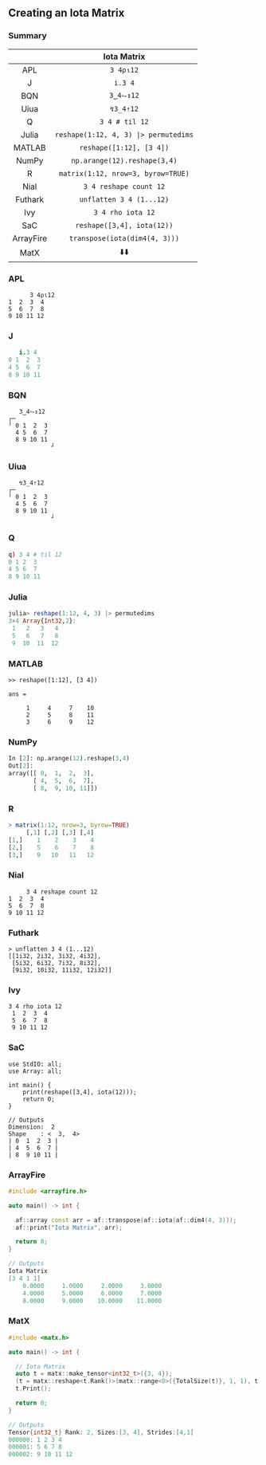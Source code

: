 ## Creating an Iota Matrix

### Summary

|           |              Iota Matrix              |
| :-------: | :-----------------------------------: |
|    APL    |               `3 4⍴⍳12`               |
|     J     |                `i.3 4`                |
|    BQN    |               `3‿4⥊↕12`               |
|   Uiua    |               `↯3_4⇡12`               |
|     Q     |            `3 4 # til 12`             |
|   Julia   | `reshape(1:12, 4, 3) \|> permutedims` |
|  MATLAB   |       `reshape([1:12], [3 4])`        |
|   NumPy   |     `np.arange(12).reshape(3,4)`      |
|     R     |  `matrix(1:12, nrow=3, byrow=TRUE)`   |
|   Nial    |        `3 4 reshape count 12`         |
|  Futhark  |       `unflatten 3 4 (1...12)`        |
|    Ivy    |           `3 4 rho iota 12`           |
|    SaC    |      `reshape([3,4], iota(12))`       |
| ArrayFire |     `transpose(iota(dim4(4, 3)))`     |
|   MatX    |       :arrow_down::arrow_down:        |

### APL
```apl
      3 4⍴⍳12
1  2  3  4
5  6  7  8
9 10 11 12
```

### J
```j
   i.3 4
0 1  2  3
4 5  6  7
8 9 10 11
```

### BQN
```bqn
   3‿4⥊↕12
┌─           
╵ 0 1  2  3  
  4 5  6  7  
  8 9 10 11  
            ┘
```

### Uiua
```uiua
   ↯3_4⇡12
┌─           
╵ 0 1  2  3  
  4 5  6  7  
  8 9 10 11  
            ┘
```

### Q
```q
q) 3 4 # til 12
0 1 2  3 
4 5 6  7 
8 9 10 11
```

### Julia
```julia
julia> reshape(1:12, 4, 3) |> permutedims
3×4 Array{Int32,2}:
 1   2   3   4
 5   6   7   8
 9  10  11  12
```

### MATLAB
```
>> reshape([1:12], [3 4])

ans =

     1     4     7    10
     2     5     8    11
     3     6     9    12
```

### NumPy
```py
In [2]: np.arange(12).reshape(3,4)
Out[2]: 
array([[ 0,  1,  2,  3],
       [ 4,  5,  6,  7],
       [ 8,  9, 10, 11]])
```

### R
```r
> matrix(1:12, nrow=3, byrow=TRUE)
     [,1] [,2] [,3] [,4]
[1,]    1    2    3    4
[2,]    5    6    7    8
[3,]    9   10   11   12
```

### Nial
```nial
     3 4 reshape count 12
1  2  3  4
5  6  7  8
9 10 11 12
```

### Futhark
```fut
> unflatten 3 4 (1...12) 
[[1i32, 2i32, 3i32, 4i32],
 [5i32, 6i32, 7i32, 8i32],
 [9i32, 10i32, 11i32, 12i32]]
```

### Ivy
```
3 4 rho iota 12
 1  2  3  4
 5  6  7  8
 9 10 11 12
```

### SaC
```
use StdIO: all;
use Array: all;

int main() {
    print(reshape([3,4], iota(12)));
    return 0;
}

// Outputs
Dimension:  2
Shape    : <  3,  4>
| 0  1  2  3 | 
| 4  5  6  7 | 
| 8  9 10 11 | 
```

### ArrayFire
```cpp
#include <arrayfire.h>

auto main() -> int {

  af::array const arr = af::transpose(af::iota(af::dim4(4, 3)));
  af::print("Iota Matrix", arr);

  return 0;
}

// Outputs
Iota Matrix
[3 4 1 1]
    0.0000     1.0000     2.0000     3.0000 
    4.0000     5.0000     6.0000     7.0000 
    8.0000     9.0000    10.0000    11.0000 
```

### MatX
```cpp
#include <matx.h>

auto main() -> int {

  // Iota Matrix
  auto t = matx::make_tensor<int32_t>({3, 4});
  (t = matx::reshape<t.Rank()>(matx::range<0>({TotalSize(t)}, 1, 1), t.Shape())).run();
  t.Print();

  return 0;
}

// Outputs
Tensor{int32_t} Rank: 2, Sizes:[3, 4], Strides:[4,1]
000000: 1 2 3 4 
000001: 5 6 7 8 
000002: 9 10 11 12
```
